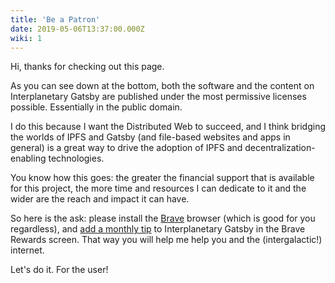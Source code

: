 ```yaml
---
title: 'Be a Patron'
date: 2019-05-06T13:37:00.000Z
wiki: 1
---
```


Hi, thanks for checking out this page.

As you can see down at the bottom, both the software and the content on
Interplanetary Gatsby are published under the most permissive licenses
possible. Essentially in the public domain.

I do this because I want the Distributed Web to succeed, and I think bridging
the worlds of IPFS and Gatsby (and file-based websites and apps in general) is
a great way to drive the adoption of IPFS and decentralization-enabling
technologies.

You know how this goes: the greater the financial support that is available for
this project, the more time and resources I can dedicate to it and the wider
are the reach and impact it can have.

So here is the ask: please install the
[Brave](https://brave.com 'Brave browser') browser (which is good for you
regardless), and
[add a monthly tip](https://support.brave.com/hc/en-us/articles/360021123971-How-do-I-tip-websites-and-Content-Creators-in-Brave-Rewards- 'pretty please')
to Interplanetary Gatsby in the Brave Rewards screen. That way you will help me
help you and the (intergalactic!) internet.

Let's do it. For the user!


